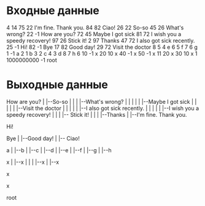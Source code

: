 # Входные данные
4
14
75 22 I'm fine. Thank you.
84 82     Ciao!
26 22 So-so
45 26 What's wrong?
22 -1 How are you?
72 45 Maybe I got sick
81 72 I wish you a speedy recovery!
97 26   Stick it!
2 97 Thanks
47 72 I also got sick recently.
25 -1 Hi!
82 -1 Bye
17 82 Good day!
29 72 Visit the doctor
8
5 4 e
6 5 f
7 6 g
1 -1 a
2 1 b
3 2 c
4 3 d
8 7 h
6
10 -1 x
20 10 x
40 -1 x
50 -1 x
11 20 x
30 10 x
1
1000000000 -1 root


# Выходные данные
How are you?
|
|--So-so
|  |
|  |--What's wrong?
|  |  |
|  |  |--Maybe I got sick
|  |     |
|  |     |--Visit the doctor
|  |     |
|  |     |--I also got sick recently.
|  |     |
|  |     |--I wish you a speedy recovery!
|  |
|  |--  Stick it!
|     |
|     |--Thanks
|
|--I'm fine. Thank you.

Hi!

Bye
|
|--Good day!
|
|--    Ciao!

a
|
|--b
   |
   |--c
      |
      |--d
         |
         |--e
            |
            |--f
               |
               |--g
                  |
                  |--h

x
|
|--x
|  |
|  |--x
|
|--x

x

x

root
